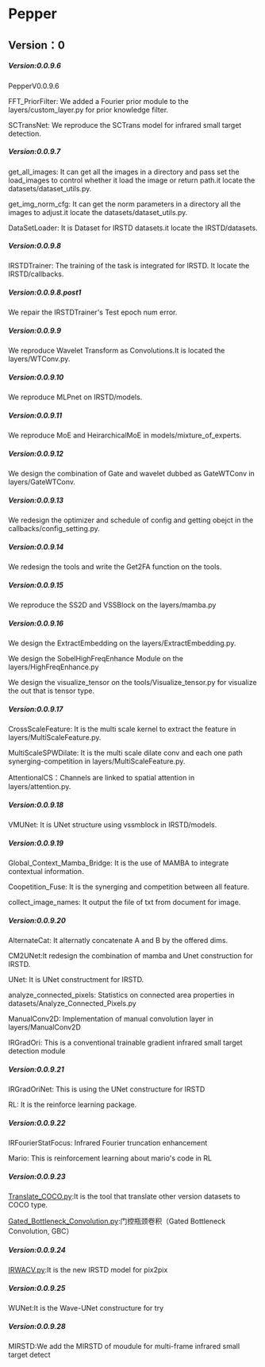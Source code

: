 # Pepper
## Version：0
##### Version:0.0.9.6
PepperV0.0.9.6

FFT_PriorFilter: We added a Fourier prior module to the layers/custom_layer.py for prior knowledge filter.

SCTransNet: We reproduce the SCTrans model for infrared small target detection.

##### Version:0.0.9.7
get_all_images: It can get all the images in a directory and pass set the load_images to control whether it load the image or return path.it locate the datasets/dataset_utils.py.

get_img_norm_cfg: It can get the norm parameters in a directory all the images to adjust.it locate the datasets/dataset_utils.py.

DataSetLoader: It is Dataset for IRSTD datasets.it locate the IRSTD/datasets.

##### Version:0.0.9.8
IRSTDTrainer: The training of the task is integrated for IRSTD. It locate the IRSTD/callbacks.

##### Version:0.0.9.8.post1
We repair the IRSTDTrainer's Test epoch num error.

##### Version:0.0.9.9
We reproduce Wavelet Transform as Convolutions.It is located the layers/WTConv.py.

##### Version:0.0.9.10
We reproduce MLPnet on IRSTD/models.

##### Version:0.0.9.11
We reproduce MoE and HeirarchicalMoE in models/mixture_of_experts.

##### Version:0.0.9.12
We design the combination of Gate and wavelet dubbed as GateWTConv in layers/GateWTConv.

##### Version:0.0.9.13
We redesign the optimizer and schedule of config and getting obejct in the  callbacks/config_setting.py.

##### Version:0.0.9.14
We redesign the tools and write the Get2FA function on the tools.

##### Version:0.0.9.15
We reproduce the SS2D and VSSBlock on the layers/mamba.py

##### Version:0.0.9.16
We design the ExtractEmbedding on the layers/ExtractEmbedding.py. 

We design the SobelHighFreqEnhance Module on the layers/HighFreqEnhance.py

We design the visualize_tensor on the tools/Visualize_tensor.py for visualize the out that is tensor type.

##### Version:0.0.9.17
CrossScaleFeature: It is the multi scale kernel to extract the feature in layers/MultiScaleFeature.py.

MultiScaleSPWDilate: It is the multi scale dilate conv and each one path synerging-competition in layers/MultiScaleFeature.py.

AttentionalCS：Channels are linked to spatial attention in layers/attention.py.

##### Version:0.0.9.18
VMUNet: It is UNet structure using vssmblock in IRSTD/models.

##### Version:0.0.9.19
Global_Context_Mamba_Bridge: It is the use of MAMBA to integrate contextual information.

Coopetition_Fuse: It is the synerging and competition between all feature.

collect_image_names: It output the file of txt from document for image.

##### Version:0.0.9.20
AlternateCat: It alternatly concatenate A and B by the offered dims.

CM2UNet:It redesign the combination of mamba and Unet construction for IRSTD.

UNet: It is UNet constructment for IRSTD.

analyze_connected_pixels: Statistics on connected area properties in datasets/Analyze_Connected_Pixels.py

ManualConv2D: Implementation of manual convolution layer in layers/ManualConv2D

IRGradOri: This is a conventional trainable gradient infrared small target detection module

##### Version:0.0.9.21
IRGradOriNet: This is using the UNet constructure for IRSTD

RL: It is the reinforce learning package.

##### Version:0.0.9.22
IRFourierStatFocus: Infrared Fourier truncation enhancement

Mario: This is reinforcement learning about mario's code in RL

##### Version:0.0.9.23
[Translate_COCO.py](PepperPepper/datasets/Translate_COCO.py):It is the tool that translate other version datasets to COCO type.

[Gated_Bottleneck_Convolution.py](PepperPepper/layers/Gated_Bottleneck_Convolution.py):门控瓶颈卷积（Gated Bottleneck Convolution, GBC）

##### Version:0.0.9.24
[IRWACV.py](PepperPepper/IRSTD/models/IRWACV.py):It is the new IRSTD model for pix2pix


##### Version:0.0.9.25
WUNet:It is the Wave-UNet constructure for try


##### Version:0.0.9.28
MIRSTD:We add the MIRSTD of moudule for multi-frame infrared small target detect












